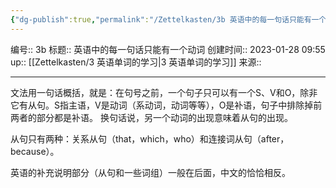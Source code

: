 ```yaml
---
{"dg-publish":true,"permalink":"/Zettelkasten/3b 英语中的每一句话只能有一个动词/","dgPassFrontmatter":true}
---
```


编号:: 3b
标题:: 英语中的每一句话只能有一个动词
创建时间:: 2023-01-28 09:55
up:: [[Zettelkasten/3 英语单词的学习\|3 英语单词的学习]]
来源:: 

---
文法用一句话概括，就是：在句号之前，一个句子只可以有一个S、V和O，除非它有从句。S指主语，V是动词（系动词，动词等等），O是补语，句子中排除掉前两者的部分都是补语。
换句话说，另一个动词的出现意味着从句的出现。

从句只有两种：关系从句（that，which，who）和连接词从句（after，because）。

英语的补充说明部分（从句和一些词组）一般在后面，中文的恰恰相反。


